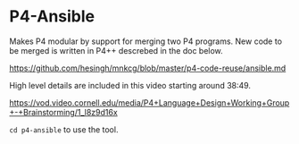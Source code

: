 # P4-Ansible

Makes P4 modular by support for merging two P4 programs. New code to be merged is written in P4++ descrebed in the doc below.

https://github.com/hesingh/mnkcg/blob/master/p4-code-reuse/ansible.md

High level details are included in this video starting around 38:49. 

https://vod.video.cornell.edu/media/P4+Language+Design+Working+Group+-+Brainstorming/1_l8z9d16x

`cd p4-ansible` to use the tool.
